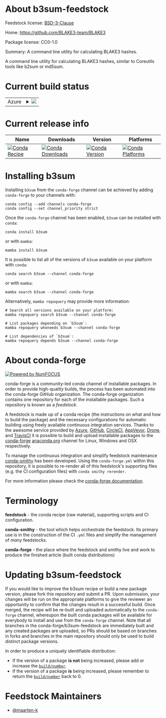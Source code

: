 About b3sum-feedstock
=====================

Feedstock license: [BSD-3-Clause](https://github.com/conda-forge/b3sum-feedstock/blob/main/LICENSE.txt)

Home: https://github.com/BLAKE3-team/BLAKE3

Package license: CC0-1.0

Summary: A command line utility for calculating BLAKE3 hashes. 

A command line utility for calculating BLAKE3 hashes,
similar to Coreutils tools like b2sum or md5sum.


Current build status
====================


<table>
    
  <tr>
    <td>Azure</td>
    <td>
      <details>
        <summary>
          <a href="https://dev.azure.com/conda-forge/feedstock-builds/_build/latest?definitionId=20590&branchName=main">
            <img src="https://dev.azure.com/conda-forge/feedstock-builds/_apis/build/status/b3sum-feedstock?branchName=main">
          </a>
        </summary>
        <table>
          <thead><tr><th>Variant</th><th>Status</th></tr></thead>
          <tbody><tr>
              <td>linux_64</td>
              <td>
                <a href="https://dev.azure.com/conda-forge/feedstock-builds/_build/latest?definitionId=20590&branchName=main">
                  <img src="https://dev.azure.com/conda-forge/feedstock-builds/_apis/build/status/b3sum-feedstock?branchName=main&jobName=linux&configuration=linux%20linux_64_" alt="variant">
                </a>
              </td>
            </tr><tr>
              <td>osx_64</td>
              <td>
                <a href="https://dev.azure.com/conda-forge/feedstock-builds/_build/latest?definitionId=20590&branchName=main">
                  <img src="https://dev.azure.com/conda-forge/feedstock-builds/_apis/build/status/b3sum-feedstock?branchName=main&jobName=osx&configuration=osx%20osx_64_" alt="variant">
                </a>
              </td>
            </tr><tr>
              <td>win_64</td>
              <td>
                <a href="https://dev.azure.com/conda-forge/feedstock-builds/_build/latest?definitionId=20590&branchName=main">
                  <img src="https://dev.azure.com/conda-forge/feedstock-builds/_apis/build/status/b3sum-feedstock?branchName=main&jobName=win&configuration=win%20win_64_" alt="variant">
                </a>
              </td>
            </tr>
          </tbody>
        </table>
      </details>
    </td>
  </tr>
</table>

Current release info
====================

| Name | Downloads | Version | Platforms |
| --- | --- | --- | --- |
| [![Conda Recipe](https://img.shields.io/badge/recipe-b3sum-green.svg)](https://anaconda.org/conda-forge/b3sum) | [![Conda Downloads](https://img.shields.io/conda/dn/conda-forge/b3sum.svg)](https://anaconda.org/conda-forge/b3sum) | [![Conda Version](https://img.shields.io/conda/vn/conda-forge/b3sum.svg)](https://anaconda.org/conda-forge/b3sum) | [![Conda Platforms](https://img.shields.io/conda/pn/conda-forge/b3sum.svg)](https://anaconda.org/conda-forge/b3sum) |

Installing b3sum
================

Installing `b3sum` from the `conda-forge` channel can be achieved by adding `conda-forge` to your channels with:

```
conda config --add channels conda-forge
conda config --set channel_priority strict
```

Once the `conda-forge` channel has been enabled, `b3sum` can be installed with `conda`:

```
conda install b3sum
```

or with `mamba`:

```
mamba install b3sum
```

It is possible to list all of the versions of `b3sum` available on your platform with `conda`:

```
conda search b3sum --channel conda-forge
```

or with `mamba`:

```
mamba search b3sum --channel conda-forge
```

Alternatively, `mamba repoquery` may provide more information:

```
# Search all versions available on your platform:
mamba repoquery search b3sum --channel conda-forge

# List packages depending on `b3sum`:
mamba repoquery whoneeds b3sum --channel conda-forge

# List dependencies of `b3sum`:
mamba repoquery depends b3sum --channel conda-forge
```


About conda-forge
=================

[![Powered by
NumFOCUS](https://img.shields.io/badge/powered%20by-NumFOCUS-orange.svg?style=flat&colorA=E1523D&colorB=007D8A)](https://numfocus.org)

conda-forge is a community-led conda channel of installable packages.
In order to provide high-quality builds, the process has been automated into the
conda-forge GitHub organization. The conda-forge organization contains one repository
for each of the installable packages. Such a repository is known as a *feedstock*.

A feedstock is made up of a conda recipe (the instructions on what and how to build
the package) and the necessary configurations for automatic building using freely
available continuous integration services. Thanks to the awesome service provided by
[Azure](https://azure.microsoft.com/en-us/services/devops/), [GitHub](https://github.com/),
[CircleCI](https://circleci.com/), [AppVeyor](https://www.appveyor.com/),
[Drone](https://cloud.drone.io/welcome), and [TravisCI](https://travis-ci.com/)
it is possible to build and upload installable packages to the
[conda-forge](https://anaconda.org/conda-forge) [anaconda.org](https://anaconda.org/)
channel for Linux, Windows and OSX respectively.

To manage the continuous integration and simplify feedstock maintenance
[conda-smithy](https://github.com/conda-forge/conda-smithy) has been developed.
Using the ``conda-forge.yml`` within this repository, it is possible to re-render all of
this feedstock's supporting files (e.g. the CI configuration files) with ``conda smithy rerender``.

For more information please check the [conda-forge documentation](https://conda-forge.org/docs/).

Terminology
===========

**feedstock** - the conda recipe (raw material), supporting scripts and CI configuration.

**conda-smithy** - the tool which helps orchestrate the feedstock.
                   Its primary use is in the construction of the CI ``.yml`` files
                   and simplify the management of *many* feedstocks.

**conda-forge** - the place where the feedstock and smithy live and work to
                  produce the finished article (built conda distributions)


Updating b3sum-feedstock
========================

If you would like to improve the b3sum recipe or build a new
package version, please fork this repository and submit a PR. Upon submission,
your changes will be run on the appropriate platforms to give the reviewer an
opportunity to confirm that the changes result in a successful build. Once
merged, the recipe will be re-built and uploaded automatically to the
`conda-forge` channel, whereupon the built conda packages will be available for
everybody to install and use from the `conda-forge` channel.
Note that all branches in the conda-forge/b3sum-feedstock are
immediately built and any created packages are uploaded, so PRs should be based
on branches in forks and branches in the main repository should only be used to
build distinct package versions.

In order to produce a uniquely identifiable distribution:
 * If the version of a package **is not** being increased, please add or increase
   the [``build/number``](https://docs.conda.io/projects/conda-build/en/latest/resources/define-metadata.html#build-number-and-string).
 * If the version of a package **is** being increased, please remember to return
   the [``build/number``](https://docs.conda.io/projects/conda-build/en/latest/resources/define-metadata.html#build-number-and-string)
   back to 0.

Feedstock Maintainers
=====================

* [@maarten-k](https://github.com/maarten-k/)

